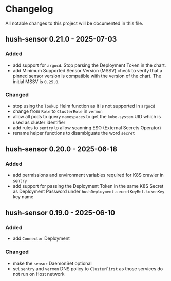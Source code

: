 <!-- markdownlint-configure-file { "MD024": { "siblings_only": true } } -->

# Changelog

All notable changes to this project will be documented in this file.

## hush-sensor 0.21.0 - 2025-07-03

### Added

- add support for `argocd`. Stop parsing the Deployment Token in the chart.
- add Minimum Supported Sensor Version (MSSV) check to verify that a pinned sensor
  version is compatible with the version of the chart.
  The initial MSSV is `0.25.0`.

### Changed

- stop using the `lookup` Helm function as it is not supported in `argocd`
- change from `Role` to `ClusterRole` in `vermon`
- allow all pods to query `namespaces` to get the `kube-system` UID which is used as
  cluster identifier
- add rules to `sentry` to allow scanning ESO (External Secrets Operator)
- rename helper functions to disambiguate the word `secret`

## hush-sensor 0.20.0 - 2025-06-18

### Added

- add permissions and environment variables required for K8S crawler in `sentry`
- add support for passing the Deployment Token in the same K8S Secret as Deployment
  Password under `hushDeployment.secretKeyRef.tokenKey` key name

## hush-sensor 0.19.0 - 2025-06-10

### Added

- add `Connector` Deployment

### Changed

- make the `sensor` DaemonSet optional
- set `sentry` and `vermon` DNS policy to `ClusterFirst` as those services do not run
  on Host network
